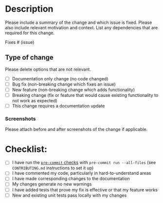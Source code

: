 # Description

Please include a summary of the change and which issue is fixed. Please also include relevant motivation and context. List any dependencies that are required for this change.

Fixes # (issue)

## Type of change

Please delete options that are not relevant.

- [ ] Documentation only change (no code changed)
- [ ] Bug fix (non-breaking change which fixes an issue)
- [ ] New feature (non-breaking change which adds functionality)
- [ ] Breaking change (fix or feature that would cause existing functionality to not work as expected)
- [ ] This change requires a documentation update

### Screenshots

Please attach before and after screenshots of the change if applicable.

<!--
Example:

| Before | After |
| ------ | ----- |
| _gif/png before_ | _gif/png after_ |


To upload images to a PR -- simply drag and drop an image while in edit mode and it should upload the image directly. You can then paste that source into the above before/after sections.
-->

# Checklist:

- [ ] I have run the [`pre-commit` checks](https://pre-commit.com/) with `pre-commit run --all-files` (see `CONTRIBUTING.md` instructions to set it up)
- [ ] I have commented my code, particularly in hard-to-understand areas
- [ ] I have made corresponding changes to the documentation
- [ ] My changes generate no new warnings
- [ ] I have added tests that prove my fix is effective or that my feature works
- [ ] New and existing unit tests pass locally with my changes

<!--
As you go through the checklist above, you can mark something as done by putting an x character in it

For example,
- [x] I have done this task
- [ ] I have not done this task
-->
